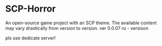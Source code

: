# SCP-Horror
An open-source game project with an SCP theme.
The available content may vary drastically from version to version.
ver 0.0.07
ru - versison

pls use dedicate server!